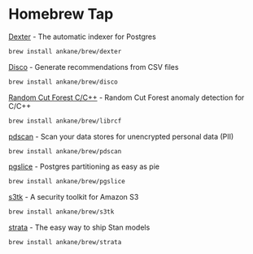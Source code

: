 # Homebrew Tap

[Dexter](https://github.com/ankane/dexter) - The automatic indexer for Postgres

```sh
brew install ankane/brew/dexter
```

[Disco](https://github.com/ankane/disco-cli) - Generate recommendations from CSV files

```sh
brew install ankane/brew/disco
```

[Random Cut Forest C/C++](https://github.com/ankane/librcf) - Random Cut Forest anomaly detection for C/C++

```sh
brew install ankane/brew/librcf
```

[pdscan](https://github.com/ankane/pdscan) - Scan your data stores for unencrypted personal data (PII)

```sh
brew install ankane/brew/pdscan
```

[pgslice](https://github.com/ankane/pgslice) - Postgres partitioning as easy as pie

```sh
brew install ankane/brew/pgslice
```

[s3tk](https://github.com/ankane/s3tk) - A security toolkit for Amazon S3

```sh
brew install ankane/brew/s3tk
```

[strata](https://github.com/ankane/strata) - The easy way to ship Stan models

```sh
brew install ankane/brew/strata
```
